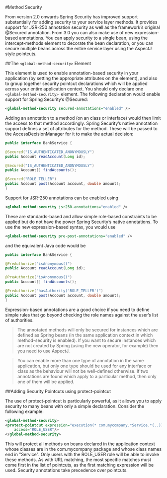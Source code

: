 #Method Security

From version 2.0 onwards Spring Security has improved support substantially for adding security to your service layer methods. It provides support for JSR-250 annotation security as well as the framework’s original @Secured annotation. From 3.0 you can also make use of new expression-based annotations. You can apply security to a single bean, using the intercept-methods element to decorate the bean declaration, or you can secure multiple beans across the entire service layer using the AspectJ style pointcuts.

##The ```<global-method-security>``` Element

This element is used to enable annotation-based security in your application (by setting the appropriate attributes on the element), and also to group together security pointcut declarations which will be applied across your entire application context. You should only declare one ```<global-method-security> ```element. The following declaration would enable support for Spring Security’s @Secured:

```xml
<global-method-security secured-annotations="enabled" />
```

Adding an annotation to a method (on an class or interface) would then limit the access to that method accordingly. Spring Security’s native annotation support defines a set of attributes for the method. These will be passed to the AccessDecisionManager for it to make the actual decision:

```java
public interface BankService {

@Secured("IS_AUTHENTICATED_ANONYMOUSLY")
public Account readAccount(Long id);

@Secured("IS_AUTHENTICATED_ANONYMOUSLY")
public Account[] findAccounts();

@Secured("ROLE_TELLER")
public Account post(Account account, double amount);
}
```

Support for JSR-250 annotations can be enabled using

```xml
<global-method-security jsr250-annotations="enabled" />
```

These are standards-based and allow simple role-based constraints to be applied but do not have the power Spring Security’s native annotations. To use the new expression-based syntax, you would use

```xml
<global-method-security pre-post-annotations="enabled" />
```

and the equivalent Java code would be

```java
public interface BankService {

@PreAuthorize("isAnonymous()")
public Account readAccount(Long id);

@PreAuthorize("isAnonymous()")
public Account[] findAccounts();

@PreAuthorize("hasAuthority('ROLE_TELLER')")
public Account post(Account account, double amount);
}
```

Expression-based annotations are a good choice if you need to define simple rules that go beyond checking the role names against the user’s list of authorities.

>The annotated methods will only be secured for instances which are defined as Spring beans (in the same application context in which method-security is enabled). If you want to secure instances which are not created by Spring (using the new operator, for example) then you need to use AspectJ.
>

>You can enable more than one type of annotation in the same application, but only one type should be used for any interface or class as the behaviour will not be well-defined otherwise. If two annotations are found which apply to a particular method, then only one of them will be applied.
>

##Adding Security Pointcuts using protect-pointcut

The use of protect-pointcut is particularly powerful, as it allows you to apply security to many beans with only a simple declaration. Consider the following example:

```xml
<global-method-security>
<protect-pointcut expression="execution(* com.mycompany.*Service.*(..))"
	access="ROLE_USER"/>
</global-method-security>
```

This will protect all methods on beans declared in the application context whose classes are in the com.mycompany package and whose class names end in "Service". Only users with the ROLE_USER role will be able to invoke these methods. As with URL matching, the most specific matches must come first in the list of pointcuts, as the first matching expression will be used. Security annotations take precedence over pointcuts.
